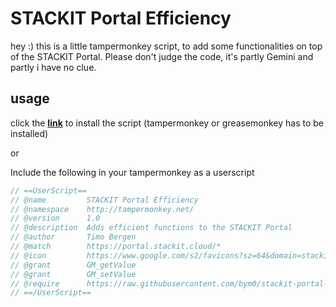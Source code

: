# STACKIT Portal Efficiency
hey :)
this is a little tampermonkey script, to add some functionalities on top of the STACKIT Portal.
Please don't judge the code, it's partly Gemini and partly i have no clue.

## usage
click the __[link](https://raw.githubusercontent.com/bym0/stackit-portal-efficiency/refs/heads/main/src/main.user.js)__ to install the script (tampermonkey or greasemonkey has to be installed)

or

Include the following in your tampermonkey as a userscript

```javascript
// ==UserScript==
// @name         STACKIT Portal Efficiency
// @namespace    http://tampermonkey.net/
// @version      1.0
// @description  Adds efficient functions to the STACKIT Portal
// @author       Timo Bergen
// @match        https://portal.stackit.cloud/*
// @icon         https://www.google.com/s2/favicons?sz=64&domain=stackit.cloud
// @grant        GM_getValue
// @grant        GM_setValue
// @require      https://raw.githubusercontent.com/bym0/stackit-portal-efficiency/refs/heads/main/src/main.user.js
// ==/UserScript==
```